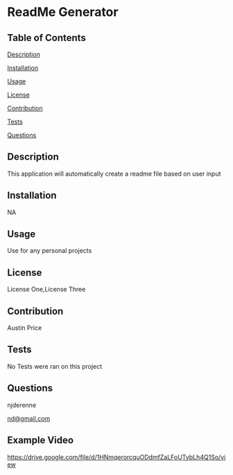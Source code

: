 # ReadMe Generator


  ## Table of Contents

  [Description](#description)

  [Installation](#installation)

  [Usage](#usage)

  [License](#license)

  [Contribution](#contribution)

  [Tests](#tests)
  
  [Questions](#questions)

  ## Description

  This application will automatically create a readme file based on user input

  ## Installation

  NA

  ## Usage

  Use for any personal projects

  ## License

  License One,License Three

  ## Contribution

  Austin Price

  ## Tests

  No Tests were ran on this project

  ## Questions

  njderenne
  
  nd@gmail.com
  

  ## Example Video

https://drive.google.com/file/d/1HNmqerorcquODdmfZaLFoUTybLh4Q1So/view